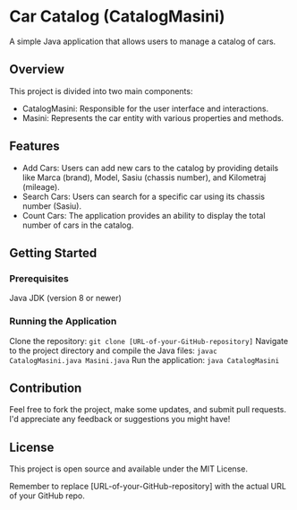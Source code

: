 # Car Catalog (CatalogMasini)
A simple Java application that allows users to manage a catalog of cars.

## Overview
This project is divided into two main components:

- CatalogMasini: Responsible for the user interface and interactions.
- Masini: Represents the car entity with various properties and methods.
## Features
* Add Cars: Users can add new cars to the catalog by providing details like Marca (brand), Model, Sasiu (chassis number), and Kilometraj (mileage).
* Search Cars: Users can search for a specific car using its chassis number (Sasiu).
* Count Cars: The application provides an ability to display the total number of cars in the catalog.
## Getting Started
### Prerequisites
Java JDK (version 8 or newer)
### Running the Application
Clone the repository:
``` git clone [URL-of-your-GitHub-repository] ```
Navigate to the project directory and compile the Java files:
``` javac CatalogMasini.java Masini.java ```
Run the application:
``` java CatalogMasini ```
## Contribution
Feel free to fork the project, make some updates, and submit pull requests. I'd appreciate any feedback or suggestions you might have!

## License
This project is open source and available under the MIT License.

Remember to replace [URL-of-your-GitHub-repository] with the actual URL of your GitHub repo.